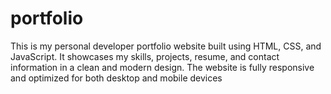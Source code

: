 # portfolio
This is my personal developer portfolio website built using HTML, CSS, and JavaScript. It showcases my skills, projects, resume, and contact information in a clean and modern design. The website is fully responsive and optimized for both desktop and mobile devices
